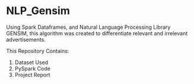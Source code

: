 # NLP_Gensim

Using Spark Dataframes, and Natural Language Processing Library GENSIM, this algorithm was created to differentiate relevant and irrelevant advertisements.

This Repository Contains:

1. Dataset Used
2. PySpark Code
3. Project Report
